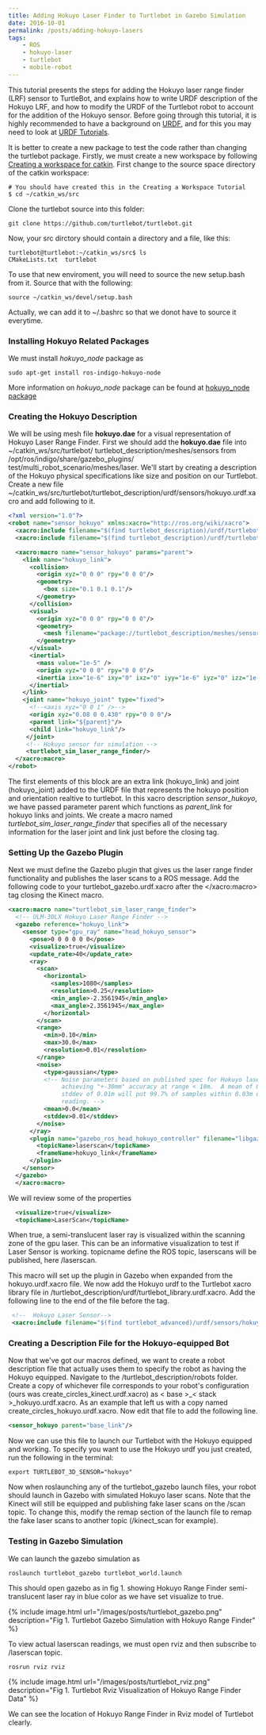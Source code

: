 ```yaml
---
title: Adding Hokuyo Laser Finder to Turtlebot in Gazebo Simulation
date: 2016-10-01
permalink: /posts/adding-hokuyo-lasers
tags: 
    - ROS
    - hokuyo-laser
    - turtlebot
    - mobile-robot
---
```

This tutorial presents the steps for adding the Hokuyo laser range finder (LRF) sensor to TurtleBot, and explains how to write URDF description of the Hokuyo LRF, and how to modify the URDF of the Turtlebot robot to account for the addition of the Hokuyo sensor. Before going through this tutorial, it is highly recommended to have a background on [URDF](http://wiki.ros.org/urdf), and for this you may need to look at [URDF Tutorials](http://wiki.ros.org/urdf/Tutorials).

It is better to create a new package to test the code rather than changing the turtlebot package. Firstly, we must create a new workspace by following [Creating a workspace for catkin](http://wiki.ros.org/catkin/Tutorials/create_a_workspace). First change to the source space directory of the catkin workspace:

```shell
# You should have created this in the Creating a Workspace Tutorial
$ cd ~/catkin_ws/src
```
Clone the turtlebot source into this folder:

```shell
git clone https://github.com/turtlebot/turtlebot.git
```
Now, your src dirctory should contain a directory and a file, like this:

```
turtlebot@turtlebot:~/catkin_ws/src$ ls
CMakeLists.txt  turtlebot
```
To use that new enviroment, you will need to source the new setup.bash from it. Source that with the following:

```shell
source ~/catkin_ws/devel/setup.bash
```
Actually, we can add it to ~/.bashrc so that we donot have to source it everytime. 

### Installing Hokuyo Related Packages ###
We must install *hokuyo_node* package as

```shell
sudo apt-get install ros-indigo-hokuyo-node
```
More information on *hokuyo_node* package can be found at [hokuyo_node package](http://wiki.ros.org/hokuyo_node)

### Creating the Hokuyo Description ###

We will be using mesh file **hokuyo.dae** for a visual representation of Hokuyo Laser Range Finder. First we should add the **hokuyo.dae** file into ~/catkin_ws/src/turtlebot/ turtlebot_description/meshes/sensors from /opt/ros/indigo/share/gazebo_plugins/ test/multi_robot_scenario/meshes/laser. We'll start by creating a description of the Hokuyo physical specifications like size and position on our Turtlebot.  Create a new file ~/catkin_ws/src/turtlebot/turtlebot_description/urdf/sensors/hokuyo.urdf.xacro and add following to it.

```xml
<?xml version="1.0"?>
<robot name="sensor_hokuyo" xmlns:xacro="http://ros.org/wiki/xacro">
  <xacro:include filename="$(find turtlebot_description)/urdf/turtlebot_gazebo.urdf.xacro"/>
  <xacro:include filename="$(find turtlebot_description)/urdf/turtlebot_properties.urdf.xacro"/>

  <xacro:macro name="sensor_hokuyo" params="parent">
    <link name="hokuyo_link">
      <collision>
        <origin xyz="0 0 0" rpy="0 0 0"/>
        <geometry>
          <box size="0.1 0.1 0.1"/>
        </geometry>
      </collision>
      <visual>
        <origin xyz="0 0 0" rpy="0 0 0"/>
        <geometry>
          <mesh filename="package://turtlebot_description/meshes/sensors/hokuyo.dae"/>
        </geometry>
      </visual>
      <inertial>
        <mass value="1e-5" />
        <origin xyz="0 0 0" rpy="0 0 0"/>
        <inertia ixx="1e-6" ixy="0" ixz="0" iyy="1e-6" iyz="0" izz="1e-6" />
      </inertial>
    </link>
    <joint name="hokuyo_joint" type="fixed">
      <!--<axis xyz="0 0 1" />-->
      <origin xyz="0.08 0 0.430" rpy="0 0 0"/>
      <parent link="${parent}"/>
      <child link="hokuyo_link"/>
     </joint>
     <!-- Hokuyo sensor for simulation -->
     <turtlebot_sim_laser_range_finder/>
  </xacro:macro>
</robot>

```
 
The first elements of this block are an extra link (hokuyo_link) and joint (hokuyo_joint) added to the URDF file that represents the hokuyo position and orientation realtive to turtlebot. In this xacro description *sensor_hukoyo*, we have passed parameter parent which functions as *parent_link* for hokuyo links and joints. We create a macro named *turtlebot_sim_laser_range_finder* that specifies all of the necessary information for the laser joint and link just before the closing tag.

### Setting Up the Gazebo Plugin ###
Next we must define the Gazebo plugin that gives us the laser range finder  functionality and publishes the laser scans to a ROS message. Add the following code to your turtlebot_gazebo.urdf.xacro after the </xacro:macro> tag closing the Kinect macro.

```xml
<xacro:macro name="turtlebot_sim_laser_range_finder">
  <!-- ULM-30LX Hokuyo Laser Range Finder -->
  <gazebo reference="hokuyo_link">
    <sensor type="gpu_ray" name="head_hokuyo_sensor">
      <pose>0 0 0 0 0 0</pose>
      <visualize>true</visualize>
      <update_rate>40</update_rate>
      <ray>
        <scan>
          <horizontal>
            <samples>1080</samples>
            <resolution>0.25</resolution>
            <min_angle>-2.3561945</min_angle>
            <max_angle>2.3561945</max_angle>
          </horizontal>
        </scan>
        <range>
          <min>0.10</min>
          <max>30.0</max>
          <resolution>0.01</resolution>
        </range>
        <noise>
          <type>gaussian</type>
          <!-- Noise parameters based on published spec for Hokuyo laser
               achieving "+-30mm" accuracy at range < 10m.  A mean of 0.0m and
               stddev of 0.01m will put 99.7% of samples within 0.03m of the true
               reading. -->
          <mean>0.0</mean>
          <stddev>0.01</stddev>
        </noise>
      </ray>
      <plugin name="gazebo_ros_head_hokuyo_controller" filename="libgazebo_ros_gpu_laser.so">
        <topicName>laserscan</topicName>
        <frameName>hokuyo_link</frameName>
      </plugin>
    </sensor>
  </gazebo>
  </xacro:macro>
```
We will review some of the properties

```xml
  <visualize>true</visualize>
  <topicName>LaserScan</topicName>
```
When true, a semi-translucent laser ray is visualized within the scanning zone of the gpu laser. This can be an informative visualization to test if Laser Sensor is working.
topicname define the ROS topic, laserscans will be published, here /laserscan.

This macro will set up the plugin in Gazebo when expanded from the hokuyo.urdf.xacro file.  We now add the Hokuyo urdf to the Turtlebot xacro library file in /turtlebot_description/urdf/turtlebot_library.urdf.xacro.  Add the following line to the end of the file before the </robot> tag.

```xml
 <!--  Hokuyo Laser Sensor-->
 <xacro:include filename="$(find turtlebot_advanced)/urdf/sensors/hokuyo.urdf.xacro"/>
```


### Creating a Description File for the Hokuyo-equipped Bot ###
Now that we've got our macros defined, we want to create a robot description file that actually uses them to specify the robot as having the Hokuyo equipped.  Navigate to the /turtlebot_description/robots folder.  Create a copy of whichever file corresponds to your robot's configuration (ours was create_circles_kinect.urdf.xacro) as < base >_< stack >_hokuyo.urdf.xacro.  As an example that left us with a copy named create_circles_hokuyo.urdf.xacro.  Now edit that file to add the following line.

```xml
<sensor_hokuyo parent="base_link"/>
```

Now we can use this file to launch our Turtlebot with the Hokuyo equipped and working.
To specify you want to use the Hokuyo urdf you just created, run the following in the terminal:

```shell
export TURTLEBOT_3D_SENSOR="hokuyo"
```

Now when roslaunching any of the turtlebot_gazebo launch files, your robot should launch in Gazebo with simulated Hokuyo laser scans. Note that the Kinect will still be equipped and publishing fake laser scans on the /scan topic. To change this, modify the remap section of the launch file to remap the fake laser scans to another topic (/kinect_scan for example).

### Testing in Gazebo Simulation ###

We can launch the gazebo simulation as

```shell
roslaunch turtlebot_gazebo turtlebot_world.launch
```
This should open gazebo as in fig 1. showing Hokuyo Range Finder semi-translucent laser ray in blue color as we have set visualize to true.

{% include image.html url="/images/posts/turtlebot_gazebo.png" description="Fig 1. Turtlebot Gazebo Simulation with Hokuyo Range Finder" %}

To view actual laserscan readings, we must open rviz and then subscribe to /laserscan topic.

```shell
rosrun rviz rviz
```
{% include image.html url="/images/posts/turtlebot_rviz.png" description="Fig 1. Turtlebot Rviz Visualization of Hokuyo Range Finder Data" %}

We can see the location of Hokuyo Range Finder in Rviz model of Turtlebot clearly.



